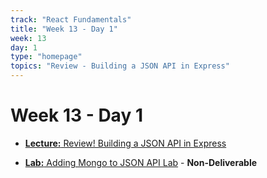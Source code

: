 ```yaml
---
track: "React Fundamentals"
title: "Week 13 - Day 1"
week: 13
day: 1
type: "homepage"
topics: "Review - Building a JSON API in Express"
---
```


# Week 13 - Day 1


- [**Lecture:** Review! Building a JSON API in Express](/react-fundamentals/week-13/day-1/lecture-materials/creating-an-api-with-express)

- [**Lab:** Adding Mongo to JSON API Lab](/react-fundamentals/week-13/day-1/labs/adding-mongo-to-our-api) - **Non-Deliverable**
